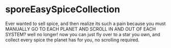 # sporeEasySpiceCollection

Ever wanted to sell spice, and then realize its such a pain because you must MANUALLY GO TO EACH PLANET AND SCROLL IN AND OUT OF EACH SYSTEM?
well no longer! now you can just fly over to a star you own, and collect every spice the planet has for you, no scrolling required.
